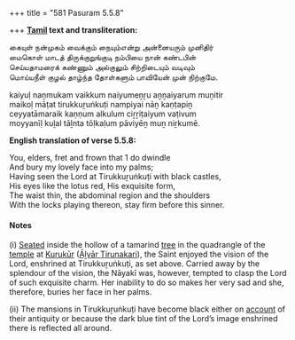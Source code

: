 +++
title = "581 Pasuram 5.5.8"

+++
**[Tamil](/definition/tamil#history "show Tamil definitions") text and transliteration:**

கையுள் நன்முகம் வைக்கும் நையும்என்று அன்னையரும் முனிதிர்  
மைகொள் மாடத் திருக்குறுங்குடி நம்பியை நான் கண்டபின்  
செய்யதாமரைக் கண்ணும் அல்குலும் சிற்றிடையும் வடிவும்  
மொய்யநீள் குழல் தாழ்ந்த தோள்களும் பாவியேன் முன் நிற்குமே.

kaiyuḷ naṉmukam vaikkum naiyumeṉṟu aṉṉaiyarum muṉitir  
maikoḷ māṭat tirukkuṟuṅkuṭi nampiyai nāṉ kaṇṭapiṉ  
ceyyatāmaraik kaṇṇum alkulum ciṟṟiṭaiyum vaṭivum  
moyyanīḷ kuḻal tāḻnta tōḷkaḷum pāviyēṉ muṉ niṟkumē.

**English translation of verse 5.5.8:**

You, elders, fret and frown that 1 do dwindle  
And bury my lovely face into my palms;  
Having seen the Lord at Tirukkuṟuṅkuṭi with black castles,  
His eyes like the lotus red, His exquisite form,  
The waist thin, the abdominal region and the shoulders  
With the locks playing thereon, stay firm before this sinner.

#### Notes

\(i\) [Seated](/definition/seat#history "show Seated definitions") inside the hollow of a tamarind [tree](/definition/tree#history "show tree definitions") in the quadrangle of the [temple](/definition/temple#history "show temple definitions") at [Kurukūr](/definition/kurukur#vaishnavism "show Kurukūr definitions") ([Āḻvār Tirunakari](/definition/alvar-tirunakari#vaishnavism "show Āḻvār Tirunakari definitions")), the Saint enjoyed the vision of the Lord, enshrined at Tirukkuṟuṅkuṭi, as set above. Carried away by the splendour of the vision, the Nāyakī was, however, tempted to clasp the Lord of such exquisite charm. Her inability to do so makes her very sad and she, therefore, buries her face in her palms.

\(ii\) The mansions in Tirukkuṟuṅkuṭi have become black either on [account](/definition/account#history "show account definitions") of their antiquity or because the dark blue tint of the Lord’s image enshrined there is reflected all around.


